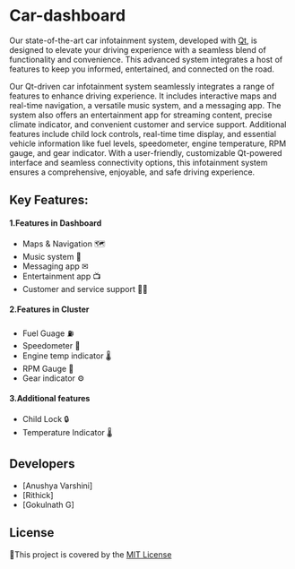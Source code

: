 # Car-dashboard

Our state-of-the-art car infotainment system, developed with [Qt](https://www.qt.io/), is designed to elevate your driving experience with a seamless blend of functionality and convenience. This advanced system integrates a host of features to keep you informed, entertained, and connected on the road.

Our Qt-driven car infotainment system seamlessly integrates a range of features to enhance driving experience. It includes interactive maps and real-time navigation, a versatile music system, and a messaging app. The system also offers an entertainment app for streaming content, precise climate indicator, and convenient customer and service support. Additional features include child lock controls, real-time time display, and essential vehicle information like fuel levels, speedometer, engine temperature, RPM gauge, and gear indicator. With a user-friendly, customizable Qt-powered interface and seamless connectivity options, this infotainment system ensures a comprehensive, enjoyable, and safe driving experience.

## Key Features:

#### 1.Features in Dashboard
   * Maps & Navigation 🗺
   * Music system 🎵
   * Messaging app ✉
   * Entertainment app 📺
   * Customer and service support 👨‍🔧

#### 2.Features in Cluster
   * Fuel Guage ⛽
   * Speedometer 🚀
   * Engine temp indicator 🌡
   * RPM Gauge 💨
   * Gear indicator ⚙

#### 3.Additional features
   * Child Lock 🔒
   * Temperature Indicator 🌡
     
## Developers
   * [Anushya Varshini]
   * [Rithick]
   * [Gokulnath G]

## License
  📌This project is covered by the [MIT License](https://github.com/GOKULNATH030/Car-dashboard/blob/main/LICENSE)
